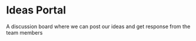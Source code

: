 # Ideas Portal
A discussion board where we can post our ideas and get response from the team members 
